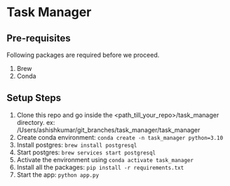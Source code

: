 # Task Manager

## Pre-requisites
Following packages are required before we proceed.
1. Brew
2. Conda

## Setup Steps
1. Clone this repo and go inside the <path_till_your_repo>/task_manager directory. ex: /Users/ashishkumar/git_branches/task_manager/task_manager
2. Create conda environment: `conda create -n task_manager python=3.10`
3. Install postgres: `brew install postgresql`
4. Start postgres: `brew services start postgresql`
5. Activate the environment using `conda activate task_manager`
6. Install all the packages: `pip install -r requirements.txt`
7. Start the app: `python app.py`

